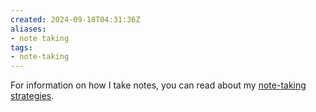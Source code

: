 ```yaml
---
created: 2024-09-18T04:31:36Z
aliases:
- note taking
tags:
- note-taking
---
```


For information on how I take notes, you can read about my [note-taking strategies](../notes/note-taking-strategy.md).
